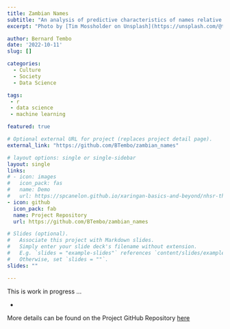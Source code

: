 ```yaml
---
title: Zambian Names
subtitle: "An analysis of predictive characteristics of names relative to gender (male or female) in Zambia"
excerpt: "Photo by [Tim Mossholder on Unsplash](https://unsplash.com/@timmossholder?utm_source=unsplash&utm_medium=referral&utm_content=creditCopyText)"

author: Bernard Tembo
date: '2022-10-11'
slug: []

categories: 
  - Culture
  - Society
  - Data Science

tags:
 - r
 - data science
 - machine learning

featured: true

# Optional external URL for project (replaces project detail page).
external_link: "https://github.com/BTembo/zambian_names"

# layout options: single or single-sidebar
layout: single
links:
# - icon: images
#   icon_pack: fas
#   name: Demo
#   url: https://spcanelon.github.io/xaringan-basics-and-beyond/nhsr-theme/sample-16-9.html#1
- icon: github
  icon_pack: fab
  name: Project Repository
  url: https://github.com/BTembo/zambian_names

# Slides (optional).
#   Associate this project with Markdown slides.
#   Simply enter your slide deck's filename without extension.
#   E.g. `slides = "example-slides"` references `content/slides/example-slides.md`.
#   Otherwise, set `slides = ""`.
slides: ""

---
```


This is work in progress ... 

*

More details can be found on the Project GitHub Repository [here](https://github.com/BTembo/zambian_names)


